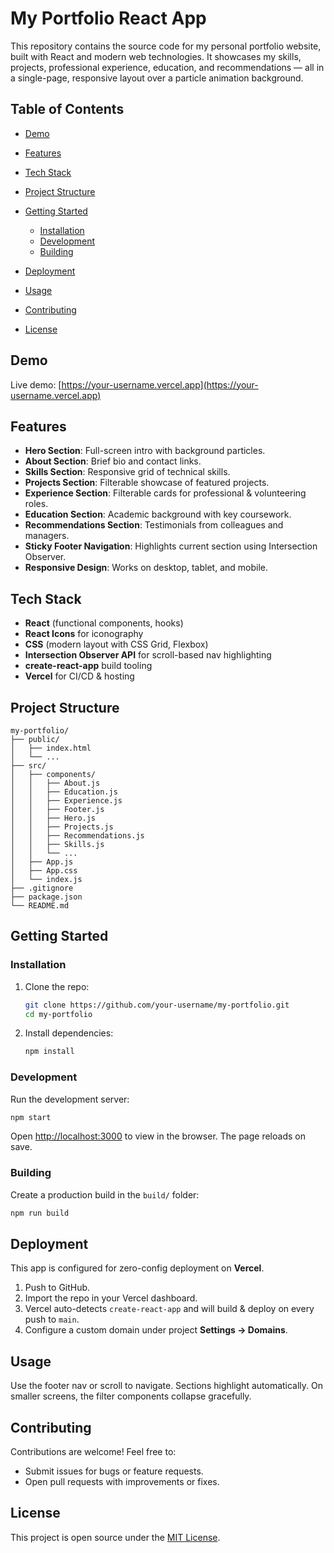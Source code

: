 # My Portfolio React App

This repository contains the source code for my personal portfolio website, built with React and modern web technologies. It showcases my skills, projects, professional experience, education, and recommendations — all in a single-page, responsive layout over a particle animation background.

## Table of Contents

* [Demo](#demo)
* [Features](#features)
* [Tech Stack](#tech-stack)
* [Project Structure](#project-structure)
* [Getting Started](#getting-started)

  * [Installation](#installation)
  * [Development](#development)
  * [Building](#building)
* [Deployment](#deployment)
* [Usage](#usage)
* [Contributing](#contributing)
* [License](#license)

## Demo

Live demo: [https://your-username.vercel.app](https://your-username.vercel.app)

## Features

* **Hero Section**: Full-screen intro with background particles.
* **About Section**: Brief bio and contact links.
* **Skills Section**: Responsive grid of technical skills.
* **Projects Section**: Filterable showcase of featured projects.
* **Experience Section**: Filterable cards for professional & volunteering roles.
* **Education Section**: Academic background with key coursework.
* **Recommendations Section**: Testimonials from colleagues and managers.
* **Sticky Footer Navigation**: Highlights current section using Intersection Observer.
* **Responsive Design**: Works on desktop, tablet, and mobile.

## Tech Stack

* **React** (functional components, hooks)
* **React Icons** for iconography
* **CSS** (modern layout with CSS Grid, Flexbox)
* **Intersection Observer API** for scroll-based nav highlighting
* **create-react-app** build tooling
* **Vercel** for CI/CD & hosting

## Project Structure

```
my-portfolio/
├── public/
│   ├── index.html
│   └── ...
├── src/
│   ├── components/
│   │   ├── About.js
│   │   ├── Education.js
│   │   ├── Experience.js
│   │   ├── Footer.js
│   │   ├── Hero.js
│   │   ├── Projects.js
│   │   ├── Recommendations.js
│   │   ├── Skills.js
│   │   └── ...
│   ├── App.js
│   ├── App.css
│   └── index.js
├── .gitignore
├── package.json
└── README.md
```

## Getting Started

### Installation

1. Clone the repo:

   ```bash
   git clone https://github.com/your-username/my-portfolio.git
   cd my-portfolio
   ```
2. Install dependencies:

   ```bash
   npm install
   ```

### Development

Run the development server:

```bash
npm start
```

Open [http://localhost:3000](http://localhost:3000) to view in the browser. The page reloads on save.

### Building

Create a production build in the `build/` folder:

```bash
npm run build
```

## Deployment

This app is configured for zero-config deployment on **Vercel**.

1. Push to GitHub.
2. Import the repo in your Vercel dashboard.
3. Vercel auto-detects `create-react-app` and will build & deploy on every push to `main`.
4. Configure a custom domain under project **Settings → Domains**.

## Usage

Use the footer nav or scroll to navigate. Sections highlight automatically. On smaller screens, the filter components collapse gracefully.

## Contributing

Contributions are welcome! Feel free to:

* Submit issues for bugs or feature requests.
* Open pull requests with improvements or fixes.

## License

This project is open source under the [MIT License](LICENSE).
